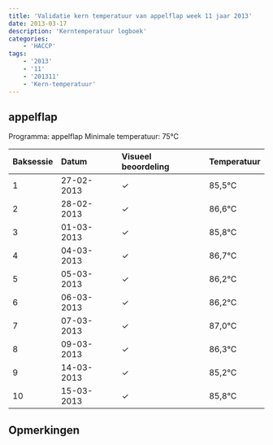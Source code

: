 ```yaml
---
title: 'Validatie kern temperatuur van appelflap week 11 jaar 2013'
date: 2013-03-17
description: 'Kerntemperatuur logboek'
categories:
    - 'HACCP'
tags:
    - '2013'
    - '11'
    - '201311'
    - 'Kern-temperatuur'
---
```


## appelflap

Programma: appelflap
Minimale temperatuur: 75°C

| Baksessie | Datum | Visueel beoordeling | Temperatuur |
|:---|:---|:---|:---|
| 1 | 27-02-2013 | &check; | 85,5°C |
| 2 | 28-02-2013 | &check; | 86,6°C |
| 3 | 01-03-2013 | &check; | 85,8°C |
| 4 | 04-03-2013 | &check; | 86,7°C |
| 5 | 05-03-2013 | &check; | 86,2°C |
| 6 | 06-03-2013 | &check; | 86,2°C |
| 7 | 07-03-2013 | &check; | 87,0°C |
| 8 | 09-03-2013 | &check; | 86,3°C |
| 9 | 14-03-2013 | &check; | 85,2°C |
| 10 | 15-03-2013 | &check; | 85,8°C |

## Opmerkingen


